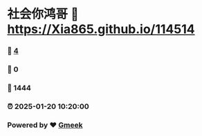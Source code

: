 # 社会你鸿哥 :link: https://Xia865.github.io/114514 
### :page_facing_up: [4](https://Xia865.github.io/114514/tag.html) 
### :speech_balloon: 0 
### :hibiscus: 1444 
### :alarm_clock: 2025-01-20 10:20:00 
### Powered by :heart: [Gmeek](https://github.com/Meekdai/Gmeek)
